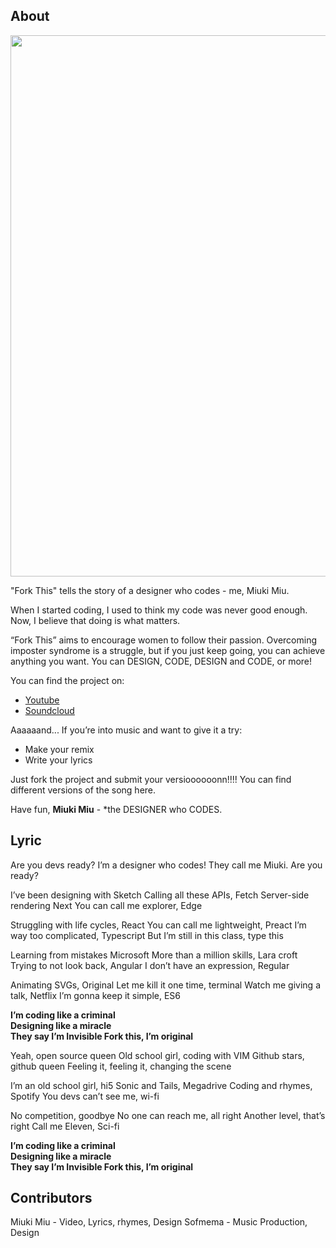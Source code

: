 ## About

<div align="center" markdown="1">
  <img src="https://raw.githubusercontent.com/miukimiu/fork-this/master/images/miukimiu-fork-this.png?token=AAU7RTDAHD6VF32GXZM73JK6MUKMG" width="866">
</div>

"Fork This" tells the story of a designer who codes - me, Miuki Miu.

When I started coding, I used to think my code was never good enough.
Now, I believe that doing is what matters.

“Fork This” aims to encourage women to follow their passion.
Overcoming imposter syndrome is a struggle, but if you just keep going, you can achieve anything you want. You can DESIGN, CODE, DESIGN and CODE, or more!

You can find the project on:

- [Youtube](https://youtu.be/bUmWcF0GSA4)
- [Soundcloud](https://soundcloud.com/miukimiu/fork-this)

Aaaaaand... If you’re into music and want to give it a try:

- Make your remix
- Write your lyrics

Just fork the project and submit your versioooooonn!!!! You can find different versions of the song here.

Have fun,
**Miuki Miu** - \*the DESIGNER who CODES.

## Lyric

Are you devs ready?
I’m a designer who codes!
They call me Miuki.
Are you ready?

I’ve been designing with Sketch
Calling all these APIs, Fetch
Server-side rendering Next
You can call me explorer, Edge

Struggling with life cycles, React
You can call me lightweight, Preact
I’m way too complicated, Typescript
But I’m still in this class, type this

Learning from mistakes Microsoft
More than a million skills, Lara croft
Trying to not look back, Angular
I don’t have an expression, Regular

Animating SVGs, Original
Let me kill it one time, terminal
Watch me giving a talk, Netflix
I’m gonna keep it simple, ES6

**I’m coding like a criminal  
Designing like a miracle  
They say I’m Invisible
Fork this, I’m original**

Yeah, open source queen
Old school girl, coding with VIM
Github stars, github queen
Feeling it, feeling it, changing the scene

I’m an old school girl, hi5
Sonic and Tails, Megadrive
Coding and rhymes, Spotify
You devs can’t see me, wi-fi

No competition, goodbye
No one can reach me, all right
Another level, that’s right
Call me Eleven, Sci-fi

**I’m coding like a criminal  
Designing like a miracle  
They say I’m Invisible
Fork this, I’m original**

## Contributors

Miuki Miu - Video, Lyrics, rhymes, Design
Sofmema - Music Production, Design
